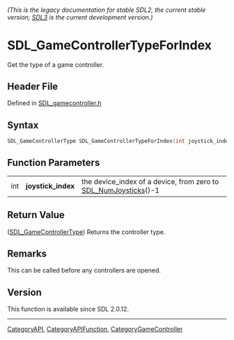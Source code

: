 ###### (This is the legacy documentation for stable SDL2, the current stable version; [SDL3](https://wiki.libsdl.org/SDL3/) is the current development version.)
# SDL_GameControllerTypeForIndex

Get the type of a game controller.

## Header File

Defined in [SDL_gamecontroller.h](https://github.com/libsdl-org/SDL/blob/SDL2/include/SDL_gamecontroller.h)

## Syntax

```c
SDL_GameControllerType SDL_GameControllerTypeForIndex(int joystick_index);
```

## Function Parameters

|     |                    |                                                                                     |
| --- | ------------------ | ----------------------------------------------------------------------------------- |
| int | **joystick_index** | the device_index of a device, from zero to [SDL_NumJoysticks](SDL_NumJoysticks)()-1 |

## Return Value

([SDL_GameControllerType](SDL_GameControllerType)) Returns the controller
type.

## Remarks

This can be called before any controllers are opened.

## Version

This function is available since SDL 2.0.12.

----
[CategoryAPI](CategoryAPI), [CategoryAPIFunction](CategoryAPIFunction), [CategoryGameController](CategoryGameController)


